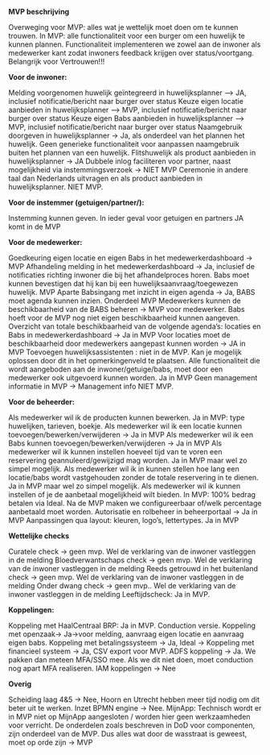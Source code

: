 **MVP beschrijving**

Overweging voor MVP: alles wat je wettelijk moet doen om te kunnen trouwen.
In MVP: alle functionaliteit voor een burger om een huwelijk te kunnen plannen. 
Functionaliteit implementeren we zowel aan de inwoner als medewerker kant zodat inwoners feedback krijgen over status/voortgang. Belangrijk voor Vertrouwen!!!

**Voor de inwoner:**

Melding voorgenomen huwelijk geïntegreerd in huwelijksplanner --> JA, inclusief notificatie/bericht naar burger over status
Keuze eigen locatie aanbieden in huwelijksplanner --> MVP, inclusief notificatie/bericht naar burger over status
Keuze eigen Babs aanbieden in huwelijksplanner --> MVP, inclusief notificatie/bericht naar burger over status
Naamgebruik doorgeven in huwelijksplanner -> Ja, als onderdeel van het plannen het huwelijk. Geen generieke functionaliteit voor aanpassen naamgebruik buiten het plannen van een huwelijk.
Flitshuwelijk als product aanbieden in huwelijksplanner -> JA
Dubbele inlog faciliteren voor partner, naast mogelijkheid via instemmingsverzoek -> NIET MVP
Ceremonie in andere taal dan Nederlands uitvragen en als product aanbieden in huwelijksplanner. 
NIET MVP.

**Voor de instemmer (getuigen/partner/):**

Instemming kunnen geven. In ieder geval voor getuigen en partners JA komt in de MVP

**Voor de medewerker:**

Goedkeuring eigen locatie en eigen Babs in het medewerkerdashboard -> MVP
Afhandeling melding in het medewerkerdashboard -> Ja, inclusief de notificaties richting inwoner die bij het afhandelproces horen.
Babs moet kunnen bevestigen dat hij kan bij een huwelijksaanvraag/toegewezen huwelijk. MVP
Aparte Babsingang met inzicht in eigen agenda -> Ja, BABS moet agenda kunnen inzien. Onderdeel MVP
Medewerkers kunnen de beschikbaarheid van de BABS beheren -> MVP voor medewerker.
Babs hoeft voor de MVP nog niet eigen beschikbaarheid kunnen aangeven.
Overzicht van totale beschikbaarheid van de volgende agenda’s: locaties en Babs in medewerkerdashboard -> Ja in MVP
Voor locaties moet de beschikbaarheid door medewerkers aangepast kunnen worden -> JA in MVP
Toevoegen huwelijksassistenten : niet in de MVP. Kan je mogelijk oplossen door dit in het opmerkingenveld te plaatsen.
Alle functionaliteit die wordt aangeboden aan de inwoner/getuige/babs, moet door een medewerker ook uitgevoerd kunnen worden. Ja in MVP
Geen management informatie in MVP -> Management info NIET MVP.

**Voor de beheerder:**

Als medewerker wil ik de producten kunnen bewerken. Ja in MVP: type huwelijken, tarieven, boekje.
Als medewerker wil ik een locatie kunnen toevoegen/bewerken/verwijderen -> Ja in MVP
Als medewerker wil ik een Babs kunnen toevoegen/bewerken/verwijderen -> Ja in MVP
Als medewerker wil ik kunnen instellen hoeveel tijd van te voren een reservering geannuleerd/gewijzigd mag worden. Ja in MVP maar wel zo simpel mogelijk. 
Als medewerker wil ik in kunnen stellen hoe lang een locatie/babs wordt vastgehouden zonder de totale reservering in te dienen. Ja in MVP maar wel zo simpel mogelijk. 
Als medewerker wil ik kunnen instellen of je de aanbetaal mogelijkheid wilt bieden. In MVP: 100% bedrag betalen via Ideal. Na de MVP maken we configureerbaar of/welk percentage aanbetaald moet worden.
Autorisatie en rolbeheer in beheerportaal -> Ja in MVP
Aanpassingen qua layout: kleuren, logo’s, lettertypes. Ja in MVP

**Wettelijke checks**

Curatele check -> geen mvp. Wel de verklaring van de inwoner vastleggen in de melding
Bloedverwantschaps check -> geen mvp. Wel de verklaring van de inwoner vastleggen in de melding
Reeds getrouwd in het buitenland check -> geen mvp. Wel de verklaring van de inwoner vastleggen in de melding
Onder dwang check -> geen mvp.. Wel de verklaring van de inwoner vastleggen in de melding
Leeftijdscheck: Ja in MVP. 

**Koppelingen:**

Koppeling met HaalCentraal BRP: Ja in MVP. Conduction versie.
Koppeling met openzaak-> Ja->voor melding, aanvraag eigen locatie en aanvraag eigen babs.
Koppeling met betalingssysteem -> Ja, Ideal -> 
Koppeling met financieel systeem -> Ja, CSV export voor MVP.
ADFS koppeling -> Ja. We pakken dan meteen MFA/SSO mee. Als we dit niet doen, moet conduction nog apart MFA realiseren.
IAM koppelingen -> Nee

**Overig**

Scheiding laag 4&5 -> Nee, Hoorn en Utrecht hebben meer tijd nodig om dit beter uit te werken.
Inzet BPMN engine -> Nee.
MijnApp: Technisch wordt er in MVP niet op MijnApp aangesloten / worden hier geen werkzaamheden voor verricht. 
De onderdelen zoals beschreven in DoD voor componenten, zijn onderdeel van de MVP.
Dus alles wat door de wasstraat is geweest, moet op orde zijn -> MVP 

